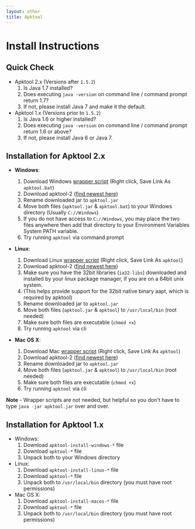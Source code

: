 ```yaml
---
layout: other
title: Apktool
---
```


# Install Instructions

## Quick Check
  * Apktool 2.x (Versions after `1.5.2`)
    1. Is Java 1.7 installed?
    1. Does executing `java -version` on command line / command prompt return 1.7?
    1. If not, please install Java 7 and make it the default.
  * Apktool 1.x (Versions prior to `1.5.2`)
    1. Is Java 1.6 or higher installed?
    1. Does executing `java -version` on command line / command prompt return 1.6 or above?
    1. If not, please install Java 6 or Java 7.

## Installation for Apktool 2.x
  * **Windows**:
    1. Download Windows [wrapper script](https://raw.githubusercontent.com/iBotPeaches/Apktool/master/scripts/windows/apktool.bat) (Right click, Save Link As `apktool.bat`)
    1. Download apktool-2 ([find newest here](https://bitbucket.org/iBotPeaches/apktool/downloads))
    1. Rename downloaded jar to `apktool.jar`
    1. Move both files (`apktool.jar` & `apktool.bat`) to your Windows directory (Usually `C://Windows`)
    1. If you do not have access to `C://Windows`, you may place the two files anywhere then add that directory to your Environment Variables System PATH variable.
    1. Try running `apktool` via command prompt

  * **Linux**:
    1. Download Linux [wrapper script](https://raw.githubusercontent.com/iBotPeaches/Apktool/master/scripts/linux/apktool) (Right click, Save Link As `apktool`)
    1. Download apktool-2 ([find newest here](https://bitbucket.org/iBotPeaches/apktool/downloads))
    1. Make sure you have the 32bit libraries (`ia32-libs`) downloaded and installed by your linux package manager, if you are on a 64bit unix system.
    1. (This helps provide support for the 32bit native binary aapt, which is required by apktool)
    1. Rename downloaded jar to `apktool.jar`
    1. Move both files (`apktool.jar` & `apktool`) to `/usr/local/bin` (root needed)
    1. Make sure both files are executable (`chmod +x`)
    1. Try running `apktool` via cli

  * **Mac OS X**:
    1. Download Mac [wrapper script](https://raw.githubusercontent.com/iBotPeaches/Apktool/master/scripts/osx/apktool) (Right click, Save Link As `apktool`)
    1. Download apktool-2 ([find newest here](https://bitbucket.org/iBotPeaches/apktool/downloads))
    1. Rename downloaded jar to `apktool.jar`
    1. Move both files (`apktool.jar` & `apktool`) to `/usr/local/bin` (root needed)
    1. Make sure both files are executable (`chmod +x`)
    1. Try running `apktool` via cli

**Note** - Wrapper scripts are not needed, but helpful so you don't have to type `java -jar apktool.jar` over and over.

## Installation for Apktool 1.x

  * Windows:
    1. Download `apktool-install-windows-*` file
    1. Download `apktool-*` file
    1. Unpack both to your Windows directory
  * Linux:
    1. Download `apktool-install-linux-*` file
    1. Download `apktool-*` file
    1. Unpack both to `/usr/local/bin` directory (you must have root permissions)
  * Mac OS X:
    1. Download `apktool-install-macos-*` file
    1. Download `apktool-*` file
    1. Unpack both to `/usr/local/bin` directory (you must have root permissions)